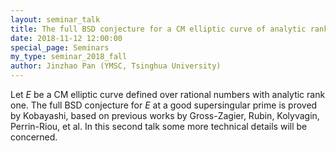 ```yaml
---
layout: seminar_talk
title: The full BSD conjecture for a CM elliptic curve of analytic rank one at a supersingular prime (II)
date: 2018-11-12 12:00:00
special_page: Seminars
my_type: seminar_2018_fall
author: Jinzhao Pan (YMSC, Tsinghua University)
---
```


Let *E* be a CM elliptic curve defined over rational numbers with analytic rank one. The full BSD conjecture for *E* at a good supersingular prime is proved by Kobayashi, based on previous works by Gross-Zagier, Rubin, Kolyvagin, Perrin-Riou, et al. In this second talk some more technical details will be concerned.
